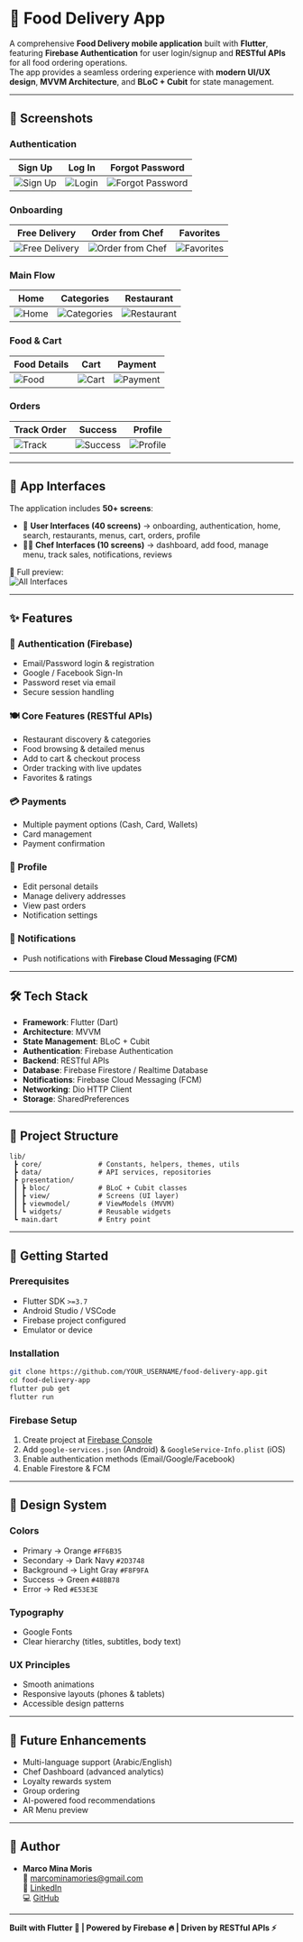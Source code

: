 # 🍕 Food Delivery App

A comprehensive **Food Delivery mobile application** built with **Flutter**, featuring **Firebase Authentication** for user login/signup and **RESTful APIs** for all food ordering operations.  
The app provides a seamless ordering experience with **modern UI/UX design**, **MVVM Architecture**, and **BLoC + Cubit** for state management.

---

## 📱 Screenshots

### Authentication
| Sign Up | Log In | Forgot Password |
|---------|---------|-----------------|
| ![Sign Up](screenshots/signup.png) | ![Login](screenshots/login.png) | ![Forgot Password](screenshots/forgot-password.png) |

### Onboarding
| Free Delivery | Order from Chef | Favorites |
|---------------|-----------------|-----------|
| ![Free Delivery](screenshots/onboarding-1.png) | ![Order from Chef](screenshots/onboarding-2.png) | ![Favorites](screenshots/onboarding-3.png) |

### Main Flow
| Home | Categories | Restaurant |
|------|------------|------------|
| ![Home](screenshots/home.png) | ![Categories](screenshots/categories.png) | ![Restaurant](screenshots/restaurant.png) |

### Food & Cart
| Food Details | Cart | Payment |
|--------------|------|---------|
| ![Food](screenshots/food.png) | ![Cart](screenshots/cart.png) | ![Payment](screenshots/payment.png) |

### Orders
| Track Order | Success | Profile |
|-------------|---------|---------|
| ![Track](screenshots/track.png) | ![Success](screenshots/success.png) | ![Profile](screenshots/profile.png) |

---

## 🎨 App Interfaces

The application includes **50+ screens**:

- 👤 **User Interfaces (40 screens)** → onboarding, authentication, home, search, restaurants, menus, cart, orders, profile  
- 👨‍🍳 **Chef Interfaces (10 screens)** → dashboard, add food, manage menu, track sales, notifications, reviews  

📸 Full preview:  
![All Interfaces](screenshots/interfaces.png)

---

## ✨ Features

### 🔐 Authentication (Firebase)
- Email/Password login & registration  
- Google / Facebook Sign-In  
- Password reset via email  
- Secure session handling  

### 🍽️ Core Features (RESTful APIs)
- Restaurant discovery & categories  
- Food browsing & detailed menus  
- Add to cart & checkout process  
- Order tracking with live updates  
- Favorites & ratings  

### 💳 Payments
- Multiple payment options (Cash, Card, Wallets)  
- Card management  
- Payment confirmation  

### 👤 Profile
- Edit personal details  
- Manage delivery addresses  
- View past orders  
- Notification settings  

### 🔔 Notifications
- Push notifications with **Firebase Cloud Messaging (FCM)**  

---

## 🛠️ Tech Stack

- **Framework**: Flutter (Dart)  
- **Architecture**: MVVM  
- **State Management**: BLoC + Cubit  
- **Authentication**: Firebase Authentication  
- **Backend**: RESTful APIs  
- **Database**: Firebase Firestore / Realtime Database  
- **Notifications**: Firebase Cloud Messaging (FCM)  
- **Networking**: Dio HTTP Client  
- **Storage**: SharedPreferences  

---

## 📂 Project Structure

```
lib/
 ┣ core/              # Constants, helpers, themes, utils
 ┣ data/              # API services, repositories
 ┣ presentation/
 ┃ ┣ bloc/            # BLoC + Cubit classes
 ┃ ┣ view/            # Screens (UI layer)
 ┃ ┣ viewmodel/       # ViewModels (MVVM)
 ┃ ┗ widgets/         # Reusable widgets
 ┗ main.dart          # Entry point
```

---

## 🚀 Getting Started

### Prerequisites
- Flutter SDK `>=3.7`
- Android Studio / VSCode
- Firebase project configured
- Emulator or device

### Installation
```bash
git clone https://github.com/YOUR_USERNAME/food-delivery-app.git
cd food-delivery-app
flutter pub get
flutter run
```

### Firebase Setup
1. Create project at [Firebase Console](https://console.firebase.google.com)  
2. Add `google-services.json` (Android) & `GoogleService-Info.plist` (iOS)  
3. Enable authentication methods (Email/Google/Facebook)  
4. Enable Firestore & FCM  

---

## 🎨 Design System

### Colors
- Primary → Orange `#FF6B35`  
- Secondary → Dark Navy `#2D3748`  
- Background → Light Gray `#F8F9FA`  
- Success → Green `#48BB78`  
- Error → Red `#E53E3E`  

### Typography
- Google Fonts  
- Clear hierarchy (titles, subtitles, body text)  

### UX Principles
- Smooth animations  
- Responsive layouts (phones & tablets)  
- Accessible design patterns  

---

## 🔮 Future Enhancements
- Multi-language support (Arabic/English)  
- Chef Dashboard (advanced analytics)  
- Loyalty rewards system  
- Group ordering  
- AI-powered food recommendations  
- AR Menu preview  

---

## 👤 Author
- **Marco Mina Moris**  
  📧 [marcominamories@gmail.com](mailto:marcominamories@gmail.com)  
  🔗 [LinkedIn](https://www.linkedin.com/in/marco-mina-515369262)  
  💻 [GitHub](https://github.com/MARCO-Develper)  

---

**Built with Flutter 💙 | Powered by Firebase 🔥 | Driven by RESTful APIs ⚡**
